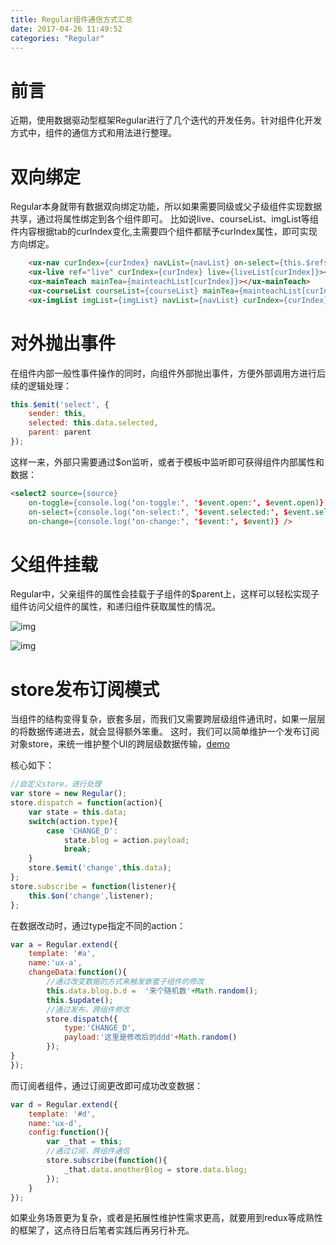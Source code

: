 ```yaml
---
title: Regular组件通信方式汇总
date: 2017-04-26 11:49:52
categories: "Regular"
---
```


# **前言**
近期，使用数据驱动型框架Regular进行了几个迭代的开发任务。针对组件化开发方式中，组件的通信方式和用法进行整理。

# **双向绑定**
Regular本身就带有数据双向绑定功能，所以如果需要同级或父子级组件实现数据共享，通过将属性绑定到各个组件即可。
比如说live、courseList、imgList等组件内容根据tab的curIndex变化,主需要四个组件都赋予curIndex属性，即可实现方向绑定。
``` html
    <ux-nav curIndex={curIndex} navList={navList} on-select={this.$refs.live.changeData(liveList[$event.index])}></ux-nav>
    <ux-live ref="live" curIndex={curIndex} live={liveList[curIndex]}></ux-live>
    <ux-mainTeach mainTea={mainteachList[curIndex]}></ux-mainTeach>
    <ux-courseList courseList={courseList} mainTea={mainteachList[curIndex]} navList={navList} curIndex={curIndex}></ux-courseList>
    <ux-imgList imgList={imgList} navList={navList} curIndex={curIndex}></ux-imgList>
```

# **对外抛出事件**
在组件内部一般性事件操作的同时，向组件外部抛出事件，方便外部调用方进行后续的逻辑处理：
``` javascript
this.$emit('select', {
    sender: this,
    selected: this.data.selected,
    parent: parent
});
```

这样一来，外部只需要通过$on监听，或者于模板中监听即可获得组件内部属性和数据：
``` html
<select2 source={source}
    on-toggle={console.log('on-toggle:', '$event.open:', $event.open)}
    on-select={console.log('on-select:', '$event.selected:', $event.selected)}
    on-change={console.log('on-change:', '$event:', $event)} />
```

# **父组件挂载**
Regular中，父亲组件的属性会挂载于子组件的$parent上，这样可以轻松实现子组件访问父组件的属性，和递归组件获取属性的情况。

![img](/Regular组件通信方式汇总/1.png)

![img](/Regular组件通信方式汇总/2.png)

# **store发布订阅模式**
当组件的结构变得复杂，嵌套多层，而我们又需要跨层级组件通讯时，如果一层层的将数据传递进去，就会显得额外笨重。
这时，我们可以简单维护一个发布订阅对象store，来统一维护整个UI的跨层级数据传输，[demo](/demo/pagesDemo/regular_store.html)

核心如下：
``` javascript
//自定义store，进行处理
var store = new Regular();
store.dispatch = function(action){
    var state = this.data;
    switch(action.type){
        case 'CHANGE_D':
            state.blog = action.payload;
            break;
    }
    store.$emit('change',this.data);
};
store.subscribe = function(listener){
    this.$on('change',listener);
};
```

在数据改动时，通过type指定不同的action：
```javascript
var a = Regular.extend({
    template: '#a',
    name:'ux-a',
    changeData:function(){
        //通过改变数据的方式来触发嵌套子组件的修改
        this.data.blog.b.d =  '来个随机数'+Math.random();
        this.$update();
        //通过发布，跨组件修改
        store.dispatch({
            type:'CHANGE_D',
            payload:'这里是修改后的ddd'+Math.random()
        });
}
});
```

而订阅者组件，通过订阅更改即可成功改变数据：
```javascript
var d = Regular.extend({
    template: '#d',
    name:'ux-d',
    config:function(){
        var _that = this;
        //通过订阅，跨组件通信
        store.subscribe(function(){
            _that.data.anotherBlog = store.data.blog;
        });
    }
});

```


如果业务场景更为复杂，或者是拓展性维护性需求更高，就要用到redux等成熟性的框架了，这点待日后笔者实践后再另行补充。

